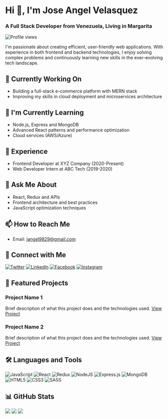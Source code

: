 # Hi 👋, I'm Jose Angel Velasquez

### A Full Stack Developer from Venezuela, Living in Margarita

![Profile views](https://komarev.com/ghpvc/?username=riugamine&label=Profile%20views&color=0e75b6&style=flat)

I'm passionate about creating efficient, user-friendly web applications. With experience in both frontend and backend technologies, I enjoy solving complex problems and continuously learning new skills in the ever-evolving tech landscape.

## 🔭 Currently Working On
- Building a full-stack e-commerce platform with MERN stack
- Improving my skills in cloud deployment and microservices architecture

## 🌱 I'm Currently Learning
- Node.js, Express and MongoDB
- Advanced React patterns and performance optimization
- Cloud services (AWS/Azure)

## 💼 Experience
- Frontend Developer at XYZ Company (2020-Present)
- Web Developer Intern at ABC Tech (2019-2020)

## 💬 Ask Me About
- React, Redux and APIs
- Frontend architecture and best practices
- JavaScript optimization techniques

## 📫 How to Reach Me
- Email: jangel9829@gmail.com

## 🔗 Connect with Me
[![Twitter](https://img.shields.io/badge/Twitter-%231DA1F2.svg?logo=Twitter&logoColor=white)](https://twitter.com/joseangelvt_)
[![LinkedIn](https://img.shields.io/badge/LinkedIn-%230077B5.svg?logo=linkedin&logoColor=white)](https://linkedin.com/in/riugamine)
[![Facebook](https://img.shields.io/badge/Facebook-%231877F2.svg?logo=Facebook&logoColor=white)](https://fb.com/joseangelvt_)
[![Instagram](https://img.shields.io/badge/Instagram-%23E4405F.svg?logo=Instagram&logoColor=white)](https://instagram.com/joseangelvt_)

## 🚀 Featured Projects
### Project Name 1
Brief description of what this project does and the technologies used.
[View Project](https://github.com/riugamine/project1)

### Project Name 2
Brief description of what this project does and the technologies used.
[View Project](https://github.com/riugamine/project2)

## 🛠️ Languages and Tools
![JavaScript](https://img.shields.io/badge/javascript-%23323330.svg?style=for-the-badge&logo=javascript&logoColor=%23F7DF1E)
![React](https://img.shields.io/badge/react-%2320232a.svg?style=for-the-badge&logo=react&logoColor=%2361DAFB)
![Redux](https://img.shields.io/badge/redux-%23593d88.svg?style=for-the-badge&logo=redux&logoColor=white)
![NodeJS](https://img.shields.io/badge/node.js-6DA55F?style=for-the-badge&logo=node.js&logoColor=white)
![Express.js](https://img.shields.io/badge/express.js-%23404d59.svg?style=for-the-badge&logo=express&logoColor=%2361DAFB)
![MongoDB](https://img.shields.io/badge/MongoDB-%234ea94b.svg?style=for-the-badge&logo=mongodb&logoColor=white)
![HTML5](https://img.shields.io/badge/html5-%23E34F26.svg?style=for-the-badge&logo=html5&logoColor=white)
![CSS3](https://img.shields.io/badge/css3-%231572B6.svg?style=for-the-badge&logo=css3&logoColor=white)
![SASS](https://img.shields.io/badge/SASS-hotpink.svg?style=for-the-badge&logo=SASS&logoColor=white)

## 📊 GitHub Stats
![](https://github-readme-stats.vercel.app/api/top-langs/?username=riugamine&theme=dark&hide_border=false&include_all_commits=true&count_private=true&layout=compact)
![](https://github-readme-stats.vercel.app/api?username=riugamine&theme=dark&hide_border=false&include_all_commits=true&count_private=true)
![](https://github-readme-streak-stats.herokuapp.com/?user=riugamine&theme=dark&hide_border=false)


